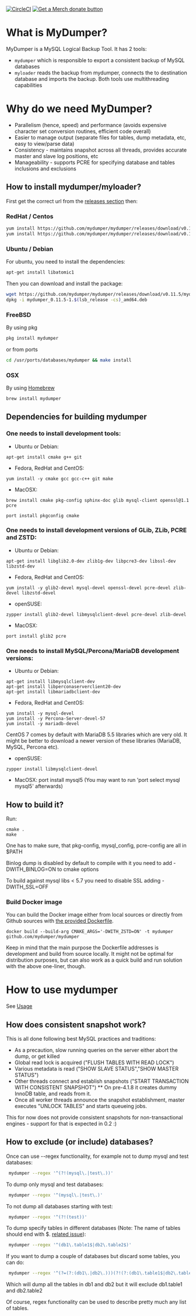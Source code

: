 [![CircleCI](https://circleci.com/gh/mydumper/mydumper/tree/master.svg?style=svg)](https://circleci.com/gh/mydumper/mydumper/tree/master)
 <span class="badge-geekswag">
<a href="https://geekswag.co/collections/mydumper" title="Get Our Merch"><img src="https://img.shields.io/badge/Geekswag-Get%20Our%20Merch-brightgreen" alt="Get a Merch donate button" /></a>

 # What is MyDumper?
MyDumper is a MySQL Logical Backup Tool. It has 2 tools:
* `mydumper` which is responsible to export a consistent backup of MySQL databases
* `myloader` reads the backup from mydumper, connects the to destination database and imports the backup.
Both tools use multithreading capabilities

# Why do we need MyDumper?
* Parallelism (hence, speed) and performance (avoids expensive character set conversion routines, efficient code overall)
* Easier to manage output (separate files for tables, dump metadata, etc, easy to view/parse data)
* Consistency - maintains snapshot across all threads, provides accurate master and slave log positions, etc
* Manageability - supports PCRE for specifying database and tables inclusions and exclusions

## How to install mydumper/myloader?

First get the correct url from the [releases section](https://github.com/maxbube/mydumper/releases) then:

### RedHat / Centos

```bash
yum install https://github.com/mydumper/mydumper/releases/download/v0.11.5/mydumper-0.11.5-1.el7.x86_64.rpm
yum install https://github.com/mydumper/mydumper/releases/download/v0.11.5/mydumper-0.11.5-1.el8.x86_64.rpm
```

### Ubuntu / Debian
For ubuntu, you need to install the dependencies:
```bash
apt-get install libatomic1
```
Then you can download and install the package:
```bash
wget https://github.com/mydumper/mydumper/releases/download/v0.11.5/mydumper_0.11.5-1.$(lsb_release -cs)_amd64.deb
dpkg -i mydumper_0.11.5-1.$(lsb_release -cs)_amd64.deb
```

### FreeBSD
By using pkg

```bash
pkg install mydumper
```
or from ports

```bash
cd /usr/ports/databases/mydumper && make install
```

### OSX
By using [Homebrew](https://brew.sh/)

```bash
brew install mydumper
```

## Dependencies for building mydumper

### One needs to install development tools:
* Ubuntu or Debian: 
```shell
apt-get install cmake g++ git
```
* Fedora, RedHat and CentOS:
```shell
yum install -y cmake gcc gcc-c++ git make
```
* MacOSX:

```shell
brew install cmake pkg-config sphinx-doc glib mysql-client openssl@1.1 pcre
```

```shell
port install pkgconfig cmake
```
### One needs to install development versions of GLib, ZLib, PCRE and ZSTD:
* Ubuntu or Debian: 
```shell
apt-get install libglib2.0-dev zlib1g-dev libpcre3-dev libssl-dev libzstd-dev
```
* Fedora, RedHat and CentOS: 
```shell
yum install -y glib2-devel mysql-devel openssl-devel pcre-devel zlib-devel libzstd-devel
```
* openSUSE: 
```shell
zypper install glib2-devel libmysqlclient-devel pcre-devel zlib-devel
```
* MacOSX: 
```shell
port install glib2 pcre 
```
### One needs to install MySQL/Percona/MariaDB development versions:
* Ubuntu or Debian: 
```shell
apt-get install libmysqlclient-dev
apt-get install libperconaserverclient20-dev
apt-get install libmariadbclient-dev 
```
* Fedora, RedHat and CentOS: 
```shell
yum install -y mysql-devel
yum install -y Percona-Server-devel-57
yum install -y mariadb-devel
```
CentOS 7 comes by default with MariaDB 5.5 libraries which are very old.
  It might be better to download a newer version of these libraries (MariaDB, MySQL, Percona etc).
* openSUSE: 
```shell
zypper install libmysqlclient-devel
```
* MacOSX: port install mysql5
 (You may want to run 'port select mysql mysql5' afterwards)

## How to build it?

Run:

```shell
cmake .
make
```

One has to make sure, that pkg-config, mysql_config, pcre-config are all in $PATH

Binlog dump is disabled by default to compile with it you need to add -DWITH_BINLOG=ON to cmake options

To build against mysql libs < 5.7 you need to disable SSL adding -DWITH_SSL=OFF

### Build Docker image
You can build the Docker image either from local sources or directly from Github sources with [the provided Dockerfile](./Dockerfile).
```shell
docker build --build-arg CMAKE_ARGS='-DWITH_ZSTD=ON' -t mydumper github.com/mydumper/mydumper
```
Keep in mind that the main purpose the Dockerfile addresses is development and build from source locally. It might not be optimal for distribution purposes, but can also work as a quick build and run solution with the above one-liner, though.

# How to use mydumper

See [Usage](docs/mydumper_usage.rst)

## How does consistent snapshot work?

This is all done following best MySQL practices and traditions:

* As a precaution, slow running queries on the server either abort the dump, or get killed
* Global read lock is acquired ("FLUSH TABLES WITH READ LOCK")
* Various metadata is read ("SHOW SLAVE STATUS","SHOW MASTER STATUS")
* Other threads connect and establish snapshots ("START TRANSACTION WITH CONSISTENT SNAPSHOT")
** On pre-4.1.8 it creates dummy InnoDB table, and reads from it.
* Once all worker threads announce the snapshot establishment, master executes "UNLOCK TABLES" and starts queueing jobs.

This for now does not provide consistent snapshots for non-transactional engines - support for that is expected in 0.2 :)

## How to exclude (or include) databases?

Once can use --regex functionality, for example not to dump mysql and test databases:

```bash
 mydumper --regex '^(?!(mysql\.|test\.))'
```

To dump only mysql and test databases:

```bash
 mydumper --regex '^(mysql\.|test\.)'
```

To not dump all databases starting with test:

```bash
 mydumper --regex '^(?!(test))'
```

To dump specify tables in different databases (Note: The name of tables should end with $. [related issue](https://github.com/maxbube/mydumper/issues/407)):

```bash
 mydumper --regex '^(db1\.table1$|db2\.table2$)'
```

If you want to dump a couple of databases but discard some tables, you can do:
```bash
 mydumper --regex '^(?=(?:(db1\.|db2\.)))(?!(?:(db1\.table1$|db2\.table2$)))'
```
Which will dump all the tables in db1 and db2 but it will exclude db1.table1 and db2.table2

Of course, regex functionality can be used to describe pretty much any list of tables.
